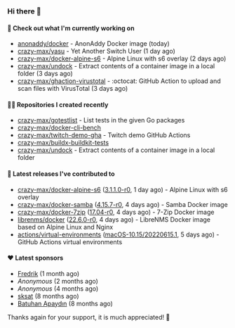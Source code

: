 ### Hi there 👋

#### 👷 Check out what I'm currently working on

- [anonaddy/docker](https://github.com/anonaddy/docker) - AnonAddy Docker image (today)
- [crazy-max/yasu](https://github.com/crazy-max/yasu) - Yet Another Switch User (1 day ago)
- [crazy-max/docker-alpine-s6](https://github.com/crazy-max/docker-alpine-s6) - Alpine Linux with s6 overlay (2 days ago)
- [crazy-max/undock](https://github.com/crazy-max/undock) - Extract contents of a container image in a local folder (3 days ago)
- [crazy-max/ghaction-virustotal](https://github.com/crazy-max/ghaction-virustotal) - :octocat: GitHub Action to upload and scan files with VirusTotal (3 days ago)

#### 👨‍💻 Repositories I created recently

- [crazy-max/gotestlist](https://github.com/crazy-max/gotestlist) - List tests in the given Go packages
- [crazy-max/docker-cli-bench](https://github.com/crazy-max/docker-cli-bench)
- [crazy-max/twitch-demo-gha](https://github.com/crazy-max/twitch-demo-gha) - Twitch demo GitHub Actions
- [crazy-max/buildx-buildkit-tests](https://github.com/crazy-max/buildx-buildkit-tests)
- [crazy-max/undock](https://github.com/crazy-max/undock) - Extract contents of a container image in a local folder

#### 🚀 Latest releases I've contributed to

- [crazy-max/docker-alpine-s6](https://github.com/crazy-max/docker-alpine-s6) ([3.1.1.0-r0](https://github.com/crazy-max/docker-alpine-s6/releases/tag/3.1.1.0-r0), 1 day ago) - Alpine Linux with s6 overlay
- [crazy-max/docker-samba](https://github.com/crazy-max/docker-samba) ([4.15.7-r0](https://github.com/crazy-max/docker-samba/releases/tag/4.15.7-r0), 4 days ago) - Samba Docker image
- [crazy-max/docker-7zip](https://github.com/crazy-max/docker-7zip) ([17.04-r0](https://github.com/crazy-max/docker-7zip/releases/tag/17.04-r0), 4 days ago) - 7-Zip Docker image
- [librenms/docker](https://github.com/librenms/docker) ([22.6.0-r0](https://github.com/librenms/docker/releases/tag/22.6.0-r0), 4 days ago) - LibreNMS Docker image based on Alpine Linux and Nginx
- [actions/virtual-environments](https://github.com/actions/virtual-environments) ([macOS-10.15/20220615.1](https://github.com/actions/virtual-environments/releases/tag/macOS-10.15%2F20220615.1), 5 days ago) - GitHub Actions virtual environments

#### ❤️ Latest sponsors
- [Fredrik](https://github.com/fredrikscode) (1 month ago)
- _Anonymous_ (2 months ago)
- _Anonymous_ (4 months ago)
- [sksat](https://github.com/sksat) (8 months ago)
- [Batuhan Apaydın](https://github.com/developer-guy) (8 months ago)

Thanks again for your support, it is much appreciated! 🙏
